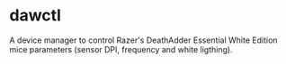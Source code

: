 # dawctl
A device manager to control Razer's DeathAdder Essential White Edition mice parameters (sensor DPI, frequency and white ligthing).
